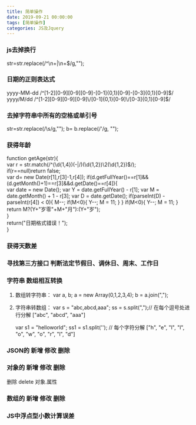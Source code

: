 ```yaml
---
title: 简单操作
date: 2019-09-21 00:00:00
tags: [简单操作]
categories: JS及Jquery
---
```



### js去掉换行
str=str.replace(/^\n+|\n+$/g,&quot;&quot;);

### 日期的正则表达式
yyyy-MM-dd	/^[1-2][0-9][0-9][0-9]-[0-1]{0,1}[0-9]-[0-3]{0,1}[0-9]$/
yyyy/M/dd	/^[1-2][0-9][0-9][0-9]\/[0-1]{0,1}[0-9]\/[0-3]{0,1}[0-9]$/

### 去掉字符串中所有的空格或单引号
str=str.replace(/\s/g,&quot;&quot;);
b= b.replace(/\'/g, &quot;&quot;);

### 获得年龄
function getAge(str){   
	    var r = str.match(/^(\d{1,4})(-|\/)(\d{1,2})\2(\d{1,2})$/);     
	    if(r==null)return false;     
	    var d= new Date(r[1],r[3]-1,r[4]);
	    if(d.getFullYear()==r[1]&&(d.getMonth()+1)==r[3]&&d.getDate()==r[4]){   
	        var date = new Date();
	        var Y = date.getFullYear() - r[1];
	        var M = date.getMonth() + 1 - r[3];
	        var D = date.getDate();
	        if(parseInt(D) - parseInt(r[4]) < 0){
	            M--;
	            if(M<0){
	                Y--;
	                M = 11;
	            }
	        }
	        if(M<0){
	            Y--;
	            M = 11;
	        }
	        return M?(Y+&quot;岁零&quot;+M+&quot;月&quot;):(Y+&quot;岁&quot;);   
	    }   
	    return(&quot;日期格式错误！&quot;);   
	}

### 获得天数差

### 寻找第三方接口 判断法定节假日、调休日、周末、工作日

### 字符串 数组相互转换
1. 数组转字符串：
	var a, b;
	a = new Array(0,1,2,3,4);
	b = a.join(&quot;,&quot;);
2. 字符串转数组：
	var s = &quot;abc,abcd,aaa&quot;;
	ss = s.split(&quot;,&quot;);// 在每个逗号处进行分解  [&quot;abc&quot;, &quot;abcd&quot;, &quot;aaa&quot;]

	var s1 = &quot;helloworld&quot;;
	ss1 = s1.split('');  // 每个字符分解 [&quot;h&quot;, &quot;e&quot;, &quot;l&quot;, &quot;l&quot;, &quot;o&quot;, &quot;w&quot;, &quot;o&quot;, &quot;r&quot;, &quot;l&quot;, &quot;d&quot;]

### JSON的 新增 修改 删除

### 对象的 新增 修改 删除

删除
    delete 对象.属性
### 数组的 新增 修改 删除

### JS中浮点型小数计算误差